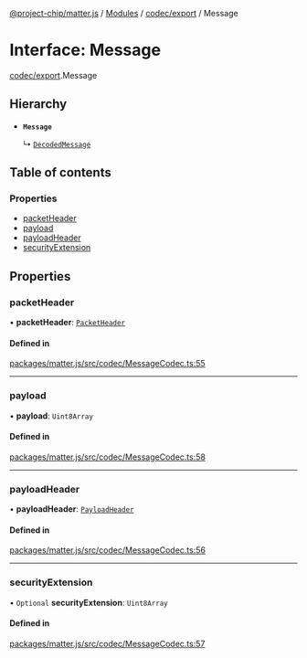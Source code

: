 [@project-chip/matter.js](../README.md) / [Modules](../modules.md) / [codec/export](../modules/codec_export.md) / Message

# Interface: Message

[codec/export](../modules/codec_export.md).Message

## Hierarchy

- **`Message`**

  ↳ [`DecodedMessage`](codec_export.DecodedMessage.md)

## Table of contents

### Properties

- [packetHeader](codec_export.Message.md#packetheader)
- [payload](codec_export.Message.md#payload)
- [payloadHeader](codec_export.Message.md#payloadheader)
- [securityExtension](codec_export.Message.md#securityextension)

## Properties

### packetHeader

• **packetHeader**: [`PacketHeader`](codec_export.PacketHeader.md)

#### Defined in

[packages/matter.js/src/codec/MessageCodec.ts:55](https://github.com/project-chip/matter.js/blob/c15b1068/packages/matter.js/src/codec/MessageCodec.ts#L55)

___

### payload

• **payload**: `Uint8Array`

#### Defined in

[packages/matter.js/src/codec/MessageCodec.ts:58](https://github.com/project-chip/matter.js/blob/c15b1068/packages/matter.js/src/codec/MessageCodec.ts#L58)

___

### payloadHeader

• **payloadHeader**: [`PayloadHeader`](codec_export.PayloadHeader.md)

#### Defined in

[packages/matter.js/src/codec/MessageCodec.ts:56](https://github.com/project-chip/matter.js/blob/c15b1068/packages/matter.js/src/codec/MessageCodec.ts#L56)

___

### securityExtension

• `Optional` **securityExtension**: `Uint8Array`

#### Defined in

[packages/matter.js/src/codec/MessageCodec.ts:57](https://github.com/project-chip/matter.js/blob/c15b1068/packages/matter.js/src/codec/MessageCodec.ts#L57)
